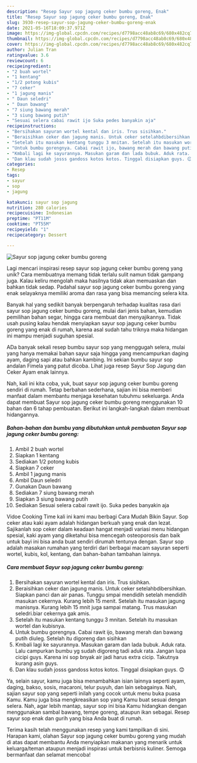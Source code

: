 ```yaml
---
description: "Resep Sayur sop jagung ceker bumbu goreng, Enak"
title: "Resep Sayur sop jagung ceker bumbu goreng, Enak"
slug: 3930-resep-sayur-sop-jagung-ceker-bumbu-goreng-enak
date: 2021-05-16T18:09:37.971Z
image: https://img-global.cpcdn.com/recipes/d7798acc48ab8c69/680x482cq70/sayur-sop-jagung-ceker-bumbu-goreng-foto-resep-utama.jpg
thumbnail: https://img-global.cpcdn.com/recipes/d7798acc48ab8c69/680x482cq70/sayur-sop-jagung-ceker-bumbu-goreng-foto-resep-utama.jpg
cover: https://img-global.cpcdn.com/recipes/d7798acc48ab8c69/680x482cq70/sayur-sop-jagung-ceker-bumbu-goreng-foto-resep-utama.jpg
author: Julian Tran
ratingvalue: 3.6
reviewcount: 6
recipeingredient:
- "2 buah wortel"
- "1 kentang"
- "1/2 potong kubis"
- "7 ceker"
- "1 jagung manis"
- " Daun seledri"
- " Daun bawang"
- "7 siung bawang merah"
- "3 siung bawang putih"
- "Sesuai selera cabai rawit ijo Suka pedes banyakin aja"
recipeinstructions:
- "Bersihakan sayuran wortel kental dan iris. Trus sisihkan."
- "Beraisihkan ceker dan jagung manis. Untuk ceker setelahbdibersihkan. Siapkan panci dan air panas. Tunggu smpai mendidih setelah mendidih masukan cekernya. Kurang lebih 15 menit. Setelah itu masukan jagung manisnya. Kurang lebih 15 mnit juga sampai matang. Trus masukan seledri.biar cekernya gak amis."
- "Setelah itu masukan kentang tunggu 3 mnitan. Setelah itu masukan wortel dan kubisnya."
- "Untuk bumbu gorengnya. Cabai rawit ijo, bawang merah dan bawang putih diuleg. Setelah itu digoreng dan sisihkan"
- "Kmbali lagi ke sayurannya. Masukan garam dan lada bubuk. Aduk rata. Lalu campurkan bumbu yg sudah digoreng tadi aduk rata. Jangan lupa cicipi guys. Karena ini sop bnyak air jadi harus extra cicip. Takutnya kurang asin guys."
- "Dan klau sudah josss gandoss kotos kotos. Tinggal disiapkan guys. 😊"
categories:
- Resep
tags:
- sayur
- sop
- jagung

katakunci: sayur sop jagung 
nutrition: 280 calories
recipecuisine: Indonesian
preptime: "PT11M"
cooktime: "PT55M"
recipeyield: "1"
recipecategory: Dessert

---
```



![Sayur sop jagung ceker bumbu goreng](https://img-global.cpcdn.com/recipes/d7798acc48ab8c69/680x482cq70/sayur-sop-jagung-ceker-bumbu-goreng-foto-resep-utama.jpg)

Lagi mencari inspirasi resep sayur sop jagung ceker bumbu goreng yang unik? Cara membuatnya memang tidak terlalu sulit namun tidak gampang juga. Kalau keliru mengolah maka hasilnya tidak akan memuaskan dan bahkan tidak sedap. Padahal sayur sop jagung ceker bumbu goreng yang enak selayaknya memiliki aroma dan rasa yang bisa memancing selera kita.

Banyak hal yang sedikit banyak berpengaruh terhadap kualitas rasa dari sayur sop jagung ceker bumbu goreng, mulai dari jenis bahan, kemudian pemilihan bahan segar, hingga cara membuat dan menyajikannya. Tidak usah pusing kalau hendak menyiapkan sayur sop jagung ceker bumbu goreng yang enak di rumah, karena asal sudah tahu triknya maka hidangan ini mampu menjadi suguhan spesial.

ADa banyak sekali resep bumbu sayur sop yang menggugah selera, mulai yang hanya memakai bahan sayur saja hingga yang mencampurkan daging ayam, daging sapi atau bahkan kambing. Ini sekian bumbu sayur sop andalan Fimela yang patut dicoba. Lihat juga resep Sayur Sop Jagung dan Ceker Ayam enak lainnya.


Nah, kali ini kita coba, yuk, buat sayur sop jagung ceker bumbu goreng sendiri di rumah. Tetap berbahan sederhana, sajian ini bisa memberi manfaat dalam membantu menjaga kesehatan tubuhmu sekeluarga. Anda dapat membuat Sayur sop jagung ceker bumbu goreng menggunakan 10 bahan dan 6 tahap pembuatan. Berikut ini langkah-langkah dalam membuat hidangannya.

<!--inarticleads1-->

##### Bahan-bahan dan bumbu yang dibutuhkan untuk pembuatan Sayur sop jagung ceker bumbu goreng:

1. Ambil 2 buah wortel
1. Siapkan 1 kentang
1. Sediakan 1/2 potong kubis
1. Siapkan 7 ceker
1. Ambil 1 jagung manis
1. Ambil  Daun seledri
1. Gunakan  Daun bawang
1. Sediakan 7 siung bawang merah
1. Siapkan 3 siung bawang putih
1. Sediakan Sesuai selera cabai rawit ijo. Suka pedes banyakin aja


Vidoe Cooking Time kali ini kami mau berbagi Cara Mudah Bikin Sayur. Sop ceker atau kaki ayam adalah hidangan berkuah yang enak dan lezat. Sajikanlah sop ceker dalam keadaan hangat menjadi variasi menu hidangan spesial, kaki ayam yang diketahui bisa mencegah osteoporosis dan baik untuk bayi ini bisa anda buat sendiri dirumah tentunya dengan. Sayur sop adalah masakan rumahan yang terdiri dari berbagai macam sayuran seperti wortel, kubis, kol, kentang, dan bahan-bahan tambahan lainnya. 

<!--inarticleads2-->

##### Cara membuat Sayur sop jagung ceker bumbu goreng:

1. Bersihakan sayuran wortel kental dan iris. Trus sisihkan.
1. Beraisihkan ceker dan jagung manis. Untuk ceker setelahbdibersihkan. Siapkan panci dan air panas. Tunggu smpai mendidih setelah mendidih masukan cekernya. Kurang lebih 15 menit. Setelah itu masukan jagung manisnya. Kurang lebih 15 mnit juga sampai matang. Trus masukan seledri.biar cekernya gak amis.
1. Setelah itu masukan kentang tunggu 3 mnitan. Setelah itu masukan wortel dan kubisnya.
1. Untuk bumbu gorengnya. Cabai rawit ijo, bawang merah dan bawang putih diuleg. Setelah itu digoreng dan sisihkan
1. Kmbali lagi ke sayurannya. Masukan garam dan lada bubuk. Aduk rata. Lalu campurkan bumbu yg sudah digoreng tadi aduk rata. Jangan lupa cicipi guys. Karena ini sop bnyak air jadi harus extra cicip. Takutnya kurang asin guys.
1. Dan klau sudah josss gandoss kotos kotos. Tinggal disiapkan guys. 😊


Ya, selain sayur, kamu juga bisa menambahkan isian lainnya seperti ayam, daging, bakso, sosis, macaroni, telur puyuh, dan lain sebagainya. Nah, sajian sayur sop yang seperti inilah yang cocok untuk menu buka puasa Kamu. Kamu juga bisa mengkreasikan sop yang Kamu buat sesuai dengan selera. Nah, agar lebih mantap, sayur sop ini bisa Kamu hidangkan dengan menggunakan sambal bawang, tempe goreng, ataupun ikan sebagai. Resep sayur sop enak dan gurih yang bisa Anda buat di rumah. 

Terima kasih telah menggunakan resep yang kami tampilkan di sini. Harapan kami, olahan Sayur sop jagung ceker bumbu goreng yang mudah di atas dapat membantu Anda menyiapkan makanan yang menarik untuk keluarga/teman ataupun menjadi inspirasi untuk berbisnis kuliner. Semoga bermanfaat dan selamat mencoba!
